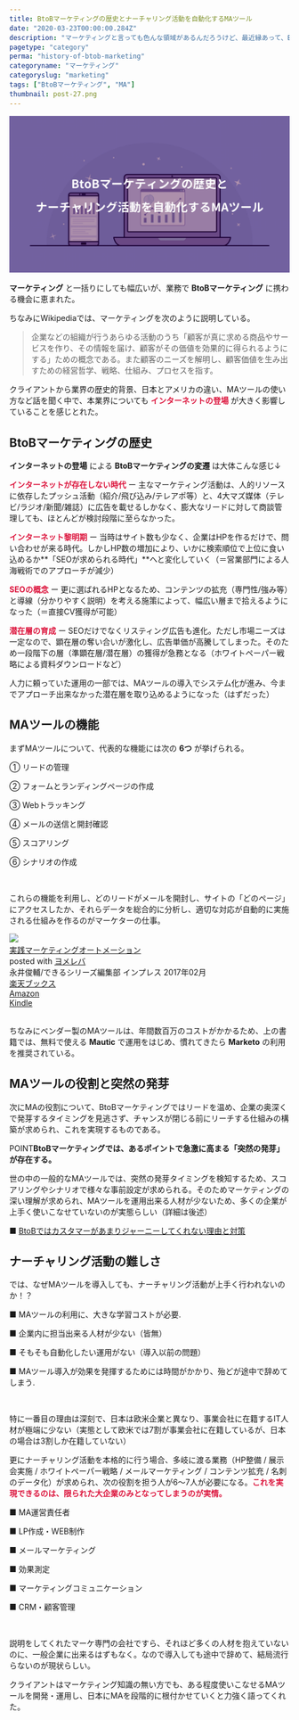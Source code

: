 ```yaml
---
title: BtoBマーケティングの歴史とナーチャリング活動を自動化するMAツール
date: "2020-03-23T00:00:00.284Z"
description: "マーケティングと言っても色んな領域があるんだろうけど、最近縁あって、BtoBマーケティング業界に携わる機会に恵まれた。業界では有名な方から、マーケティング業界の歴史的背景、日本と海外のマーケティング事情の違い、MAツールの話など多岐に渡る内容を聞いてみると、インターネットの登場によって、BtoBマーケティングも大きく変化していることがよく分かった。"
pagetype: "category"
perma: "history-of-btob-marketing"
categoryname: "マーケティング"
categoryslug: "marketing"
tags: ["BtoBマーケティング", "MA"]
thumbnail: post-27.png
---
```


![](./post-27.png)

**マーケティング** と一括りにしても幅広いが、業務で **BtoBマーケティング** に携わる機会に恵まれた。

ちなみにWikipediaでは、マーケティングを次のように説明している。

> 企業などの組織が行うあらゆる活動のうち「顧客が真に求める商品やサービスを作り、その情報を届け、顧客がその価値を効果的に得られるようにする」ための概念である。また顧客のニーズを解明し、顧客価値を生み出すための経営哲学、戦略、仕組み、プロセスを指す。

クライアントから業界の歴史的背景、日本とアメリカの違い、MAツールの使い方など話を聞く中で、本業界についても **<span style="color: crimson;">インターネットの登場</span>** が大きく影響していることを感じとれた。

## BtoBマーケティングの歴史

**インターネットの登場** による **BtoBマーケティングの変遷** は大体こんな感じ↓

**<span style="color: crimson;">インターネットが存在しない時代</span>** ー 主なマーケティング活動は、人的リソースに依存したプッシュ活動（紹介/飛び込み/テレアポ等）と、4大マズ媒体（テレビ/ラジオ/新聞/雑誌）に広告を載せるしかなく、膨大なリードに対して商談管理しても、ほとんどが検討段階に至らなかった。

**<span style="color: crimson;">インターネット黎明期</span>** ー 当時はサイト数も少なく、企業はHPを作るだけで、問い合わせが来る時代。しかしHP数の増加により、いかに検索順位で上位に食い込めるか**「SEOが求められる時代」**へと変化していく（＝営業部門による人海戦術でのアプローチが減少）

**<span style="color: crimson;">SEOの概念</span>** ー 更に選ばれるHPとなるため、コンテンツの拡充（専門性/強み等）と導線（分かりやすく説明）を考える施策によって、幅広い層まで拾えるようになった（＝直接CV獲得が可能）

**<span style="color: crimson;">潜在層の育成</span>** ー SEOだけでなくリスティング広告も進化。ただし市場ニーズは一定なので、顕在層の奪い合いが激化し、広告単価が高騰してしまった。そのため一段階下の層（準顕在層/潜在層）の獲得が急務となる（ホワイトペーパー戦略による資料ダウンロードなど）

人力に頼っていた運用の一部では、MAツールの導入でシステム化が進み、今までアプローチ出来なかった潜在層を取り込めるようになった（はずだった）

## MAツールの機能

まずMAツールについて、代表的な機能には次の **6つ** が挙げられる。

<div class="blackboard-box">
<p>① リードの管理</p>
<p>② フォームとランディングページの作成</p>
<p>③ Webトラッキング</p>
<p>④ メールの送信と開封確認</p>
<p>⑤ スコアリング</p>
<p>⑥ シナリオの作成</p>
<div class="chalk1"></div>
<div class="chalk2"></div>
</div>
<br/>

これらの機能を利用し、どのリードがメールを開封し、サイトの「どのページ」にアクセスしたか、それらデータを総合的に分析し、適切な対応が自動的に実施される仕組みを作るのがマーケターの仕事。

<div class="cstmreba"><div class="booklink-box"><div class="booklink-image"><a href="https://hb.afl.rakuten.co.jp/hgc/146fe51c.1fd043a3.146fe51d.605dc196/yomereba_main_202008011752128282?pc=http%3A%2F%2Fbooks.rakuten.co.jp%2Frb%2F14665971%2F%3Fscid%3Daf_ich_link_urltxt%26m%3Dhttp%3A%2F%2Fm.rakuten.co.jp%2Fev%2Fbook%2F" target="_blank" ><img src="https://thumbnail.image.rakuten.co.jp/@0_mall/book/cabinet/0501/9784295000501.jpg?_ex=140x140" style="border: none;" /></a></div><div class="booklink-info"><div class="booklink-name"><a href="https://hb.afl.rakuten.co.jp/hgc/146fe51c.1fd043a3.146fe51d.605dc196/yomereba_main_202008011752128282?pc=http%3A%2F%2Fbooks.rakuten.co.jp%2Frb%2F14665971%2F%3Fscid%3Daf_ich_link_urltxt%26m%3Dhttp%3A%2F%2Fm.rakuten.co.jp%2Fev%2Fbook%2F" target="_blank" >実践マーケティングオートメーション</a><div class="booklink-powered-date">posted with <a href="https://yomereba.com" rel="nofollow" target="_blank">ヨメレバ</a></div></div><div class="booklink-detail">永井俊輔/できるシリーズ編集部 インプレス 2017年02月    </div><div class="booklink-link2"><div class="shoplinkrakuten"><a href="https://hb.afl.rakuten.co.jp/hgc/146fe51c.1fd043a3.146fe51d.605dc196/yomereba_main_202008011752128282?pc=http%3A%2F%2Fbooks.rakuten.co.jp%2Frb%2F14665971%2F%3Fscid%3Daf_ich_link_urltxt%26m%3Dhttp%3A%2F%2Fm.rakuten.co.jp%2Fev%2Fbook%2F" target="_blank" >楽天ブックス</a></div><div class="shoplinkamazon"><a href="https://www.amazon.co.jp/exec/obidos/asin/4295000507/kanon123-22/" target="_blank" >Amazon</a></div><div class="shoplinkkindle"><a href="https://www.amazon.co.jp/gp/search?keywords=%E5%AE%9F%E8%B7%B5%E3%83%9E%E3%83%BC%E3%82%B1%E3%83%86%E3%82%A3%E3%83%B3%E3%82%B0%E3%82%AA%E3%83%BC%E3%83%88%E3%83%A1%E3%83%BC%E3%82%B7%E3%83%A7%E3%83%B3&__mk_ja_JP=%83J%83%5E%83J%83i&url=node%3D2275256051&tag=kanon123-22" target="_blank" >Kindle</a></div>                              	  	  	  	  	</div></div><div class="booklink-footer"></div></div></div>
<br/>

ちなみにベンダー製のMAツールは、年間数百万のコストがかかるため、上の書籍では、無料で使える **Mautic** で運用をはじめ、慣れてきたら **Marketo** の利用を推奨されている。

## MAツールの役割と突然の発芽

次にMAの役割について、BtoBマーケティングではリードを温め、企業の奥深くで発芽するタイミングを見逃さず、チャンスが閉じる前にリーチする仕組みの構築が求められ、これを実現するものである。

<span class="mark">POINT</span>**BtoBマーケティングでは、あるポイントで急激に高まる「突然の発芽」が存在する。**

世の中の一般的なMAツールでは、突然の発芽タイミングを検知するため、スコアリングやシナリオで様々な事前設定が求められる。そのためマーケティングの深い理解が求められ、MAツールを運用出来る人材が少ないため、多くの企業が上手く使いこなせていないのが実態らしい（詳細は後述）

■ [BtoBではカスタマーがあまりジャーニーしてくれない理由と対策](https://marketing-campus.jp/lecture/noyan/105.html)  

## ナーチャリング活動の難しさ

では、なぜMAツールを導入しても、ナーチャリング活動が上手く行われないのか！？

<div class="blackboard-box">
<p>■ MAツールの利用に、大きな学習コストが必要.</p>
<p>■ 企業内に担当出来る人材が少ない（皆無）</p>
<p>■ そもそも自動化したい運用がない（導入以前の問題）</p>
<p>■ MAツール導入が効果を発揮するためには時間がかかり、殆どが途中で辞めてしまう.</p>
<div class="chalk1"></div>
<div class="chalk2"></div>
</div>
<br/>

特に一番目の理由は深刻で、日本は欧米企業と異なり、事業会社に在籍するIT人材が極端に少ない（実態として欧米では7割が事業会社に在籍しているが、日本の場合は3割しか在籍していない）

更にナーチャリング活動を本格的に行う場合、多岐に渡る業務（HP整備 / 展示会実施 / ホワイトペーパー戦略 / メールマーケティング / コンテンツ拡充 / 名刺のデータ化）が求められ、次の役割を担う人が6〜7人が必要になる。<span style="color: crimson; font-weight: bold;">これを実現できるのは、限られた大企業のみとなってしまうのが実情。</span>

<div class="blackboard-box">
<p>■ MA運営責任者</p>
<p>■ LP作成・WEB制作</p>
<p>■ メールマーケティング</p>
<p>■ 効果測定</p>
<p>■ マーケティングコミュニケーション</p>
<p>■ CRM・顧客管理</p>
<div class="chalk1"></div>
<div class="chalk2"></div>
</div>
<br/>

説明をしてくれたマーケ専門の会社ですら、それほど多くの人材を抱えていないのに、一般企業に出来るはずもなく。なので導入しても途中で辞めて、結局流行らないのが現状らしい。

クライアントはマーケティング知識の無い方でも、ある程度使いこなせるMAツールを開発・運用し、日本にMAを段階的に根付かせていくと力強く語ってくれた。
